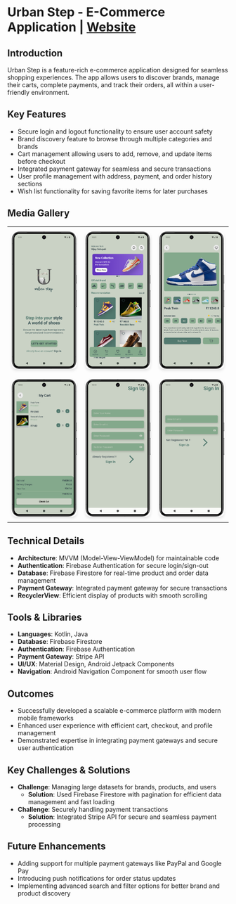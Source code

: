 # Urban Step - E-Commerce Application | [Website](https://yourwebsite.com)

## Introduction

Urban Step is a feature-rich e-commerce application designed for seamless shopping experiences. The app allows users to discover brands, manage their carts, complete payments, and track their orders, all within a user-friendly environment.

## Key Features
- Secure login and logout functionality to ensure user account safety
- Brand discovery feature to browse through multiple categories and brands
- Cart management allowing users to add, remove, and update items before checkout
- Integrated payment gateway for seamless and secure transactions
- User profile management with address, payment, and order history sections
- Wish list functionality for saving favorite items for later purchases

## Media Gallery

<!-- 2x3 Grid with Video and Images -->
<table style="width:100%;">
  <tr>
    <!-- First row: video + 2 images -->
    <td style="padding: 10px;">
      <img src="assets/intro.png" alt="Product Discovery Screen" style="width:100%; border-radius:10px; box-shadow: 0 4px 6px rgba(0, 0, 0, 0.1);"/>
    </td>
    <td style="padding: 10px;">
      <img src="assets/main.png" alt="Login Screen" style="width:100%; border-radius:10px; box-shadow: 0 4px 6px rgba(0, 0, 0, 0.1);" />
    </td>
    <td style="padding: 10px;">
      <img src="assets/detail.png" alt="User List" style="width:100%; border-radius:10px; box-shadow: 0 4px 6px rgba(0, 0, 0, 0.1);" />
    </td>
  </tr>
  <tr>
    <!-- Second row: 3 images -->
    <td style="padding: 10px;">
      <img src="assets/cart.png" alt="Sign-in Screen" style="width:100%; border-radius:10px; box-shadow: 0 4px 6px rgba(0, 0, 0, 0.1);" />
    </td>
    <td style="padding: 10px;">
      <img src="assets/signUp.png" alt="Cart Management Screen" style="width:100%; border-radius:10px; box-shadow: 0 4px 6px rgba(0, 0, 0, 0.1);" />
    </td>
    <td style="padding: 10px;">
      <img src="assets/signIn.png" alt="Payment Integration" style="width:100%; border-radius:10px; box-shadow: 0 4px 6px rgba(0, 0, 0, 0.1);" />
    </td>
  </tr>
</table>

## Technical Details
- **Architecture**: MVVM (Model-View-ViewModel) for maintainable code
- **Authentication**: Firebase Authentication for secure login/sign-out
- **Database**: Firebase Firestore for real-time product and order data management
- **Payment Gateway**: Integrated payment gateway for secure transactions
- **RecyclerView**: Efficient display of products with smooth scrolling

## Tools & Libraries
- **Languages**: Kotlin, Java
- **Database**: Firebase Firestore
- **Authentication**: Firebase Authentication
- **Payment Gateway**: Stripe API
- **UI/UX**: Material Design, Android Jetpack Components
- **Navigation**: Android Navigation Component for smooth user flow

## Outcomes
- Successfully developed a scalable e-commerce platform with modern mobile frameworks
- Enhanced user experience with efficient cart, checkout, and profile management
- Demonstrated expertise in integrating payment gateways and secure user authentication

## Key Challenges & Solutions
- **Challenge**: Managing large datasets for brands, products, and users
  - **Solution**: Used Firebase Firestore with pagination for efficient data management and fast loading
- **Challenge**: Securely handling payment transactions
  - **Solution**: Integrated Stripe API for secure and seamless payment processing

## Future Enhancements
- Adding support for multiple payment gateways like PayPal and Google Pay
- Introducing push notifications for order status updates
- Implementing advanced search and filter options for better brand and product discovery
